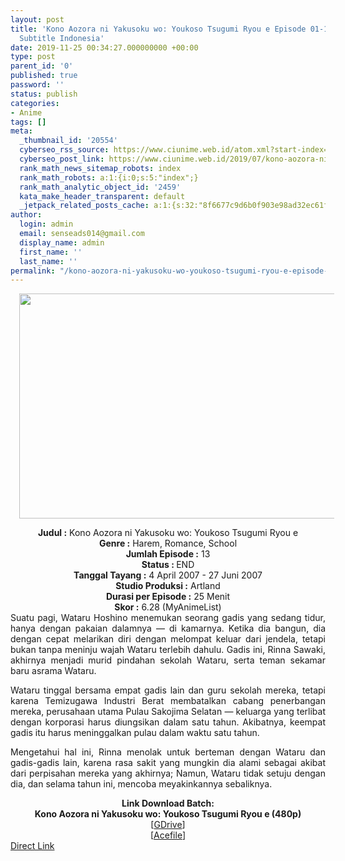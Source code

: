 ```yaml
---
layout: post
title: 'Kono Aozora ni Yakusoku wo: Youkoso Tsugumi Ryou e Episode 01-13 END [Batch]
  Subtitle Indonesia'
date: 2019-11-25 00:34:27.000000000 +00:00
type: post
parent_id: '0'
published: true
password: ''
status: publish
categories:
- Anime
tags: []
meta:
  _thumbnail_id: '20554'
  cyberseo_rss_source: https://www.ciunime.web.id/atom.xml?start-index=1501&max-results=150
  cyberseo_post_link: https://www.ciunime.web.id/2019/07/kono-aozora-ni-yakusoku-wo-youkoso.html
  rank_math_news_sitemap_robots: index
  rank_math_robots: a:1:{i:0;s:5:"index";}
  rank_math_analytic_object_id: '2459'
  kata_make_header_transparent: default
  _jetpack_related_posts_cache: a:1:{s:32:"8f6677c9d6b0f903e98ad32ec61f8deb";a:2:{s:7:"expires";i:1645493444;s:7:"payload";a:0:{}}}
author:
  login: admin
  email: senseads014@gmail.com
  display_name: admin
  first_name: ''
  last_name: ''
permalink: "/kono-aozora-ni-yakusoku-wo-youkoso-tsugumi-ryou-e-episode-01-13-end-batch-subtitle-indonesia/"
---
```

<div class="separator" style="clear: both; text-align: center;"><a href="https://1.bp.blogspot.com/-6289wXnuzJQ/XSGuN-Tf1FI/AAAAAAAAbKs/M83r4fO4Lrk2gC7bQpbojS8ZSr1hPGaGgCLcBGAs/s1600/Kono%2BAozora%2Bni%2BYakusoku%2Bwo%2B-%2BYoukoso%2BTsugumi%2BRyou%2Be.jpg" imageanchor="1" style="margin-left: 1em; margin-right: 1em;"><img border="0" data-original-height="720" data-original-width="1280" height="360" src="{{ site.baseurl }}/assets/2019/11/Kono%2BAozora%2Bni%2BYakusoku%2Bwo%2B-%2BYoukoso%2BTsugumi%2BRyou%2Be.jpg" width="640" /></a></div>
<p>
<div style="text-align: center;"><b>Judul</b><b><b> </b>:</b> Kono Aozora ni Yakusoku wo: Youkoso Tsugumi Ryou e</div>
<div style="text-align: center;"><b><b>Genre :</b></b> Harem, Romance, School</div>
<div style="text-align: center;"><b>Jumlah Episode :</b> 13<br /><b>Status :&nbsp;</b>END<br /><b>Tanggal Tayang :</b> 4 April 2007 - 27 Juni 2007<br /><b>Studio Produksi :</b> Artland<br /><b>Durasi per Episode :</b> 25 Menit</div>
<div style="text-align: center;"><b>Skor :</b> 6.28 (MyAnimeList)</div>
<div style="text-align: center;"></div>
<div style="text-align: justify;">Suatu pagi, Wataru Hoshino menemukan seorang gadis yang sedang tidur, hanya dengan pakaian dalamnya — di kamarnya. Ketika dia bangun, dia dengan cepat melarikan diri dengan melompat keluar dari jendela, tetapi bukan tanpa meninju wajah Wataru terlebih dahulu. Gadis ini, Rinna Sawaki, akhirnya menjadi murid pindahan sekolah Wataru, serta teman sekamar baru asrama Wataru.</p>
<p>Wataru tinggal bersama empat gadis lain dan guru sekolah mereka, tetapi karena Temizugawa Industri Berat membatalkan cabang penerbangan mereka, perusahaan utama Pulau Sakojima Selatan — keluarga yang terlibat dengan korporasi harus diungsikan dalam satu tahun. Akibatnya, keempat gadis itu harus meninggalkan pulau dalam waktu satu tahun.</p>
<p>Mengetahui hal ini, Rinna menolak untuk berteman dengan Wataru dan gadis-gadis lain, karena rasa sakit yang mungkin dia alami sebagai akibat dari perpisahan mereka yang akhirnya; Namun, Wataru tidak setuju dengan dia, dan selama tahun ini, mencoba meyakinkannya sebaliknya.</p></div>
<div style="text-align: justify;"></div>
<div style="text-align: justify;"></div>
<div style="text-align: center;"><b>Link Download Batch:</b></div>
<div style="text-align: center;"><b>Kono Aozora ni Yakusoku wo: Youkoso Tsugumi Ryou e (480p)</b></div>
<div style="text-align: center;">[<a href="https://drive.google.com/uc?id=1ZKTffy3ZarsCK_iyggsLGTAMikn68Nfc" target="_blank" rel="noopener">GDrive</a>]<br />[<a href="https://acefile.co/f/9565035/kusonime-kono-aozora-rar" target="_blank" rel="noopener">Acefile</a>]</div>
<link rel="stylesheet" href="https://cdnjs.cloudflare.com/ajax/libs/font-awesome/4.7.0/css/font-awesome.min.css" />
<div class="divbtn"> <a href="https://handymansurrender.com/fihup8buzv?key=94550f7ce39444073321dde3b8782f97" class="btn"><i class="fa fa-download"></i> Direct Link</a> </div>
